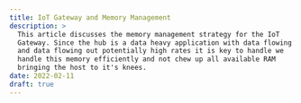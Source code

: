 ```yaml
---
title: IoT Gateway and Memory Management
description: >
  This article discusses the memory management strategy for the IoT
  Gateway. Since the hub is a data heavy application with data flowing in
  and data flowing out potentially high rates it is key to handle we
  handle this memory efficiently and not chew up all available RAM
  bringing the host to it's knees.
date: 2022-02-11
draft: true
---
```


